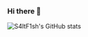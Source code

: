 ### Hi there 👋

<!--
**SaltF1sh/SaltF1sh** is a ✨ _special_ ✨ repository because its `README.md` (this file) appears on your GitHub profile.

Here are some ideas to get you started:

- 🔭 I’m currently working on ...
- 🌱 I’m currently learning ...
- 👯 I’m looking to collaborate on ...
- 🤔 I’m looking for help with ...
- 💬 Ask me about ...
- 📫 How to reach me: ...
- 😄 Pronouns: ...
- ⚡ Fun fact: ...
-->
![S4ltF1sh's GitHub stats](https://github-readme-stats.vercel.app/api?username=S4ltF1sh&show_icons=true&theme=cabalt)
